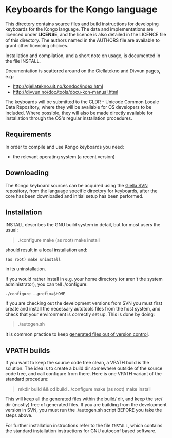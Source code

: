 # Keyboards for the Kongo language

This directory contains source files and build instructions for
developing keyboards for the Kongo language. The data and
implementations are licenced under __LICENSE__, and the licence is
also detailed in the LICENCE file of this directory. The authors named
in the AUTHORS file are available to grant other licencing choices.

Installation and compilation, and a short note on usage, is documented
in the file INSTALL.

Documentation is scattered around on the Giellatekno and Divvun pages,
e.g.:

-   <http://giellatekno.uit.no/kondoc/index.html>
-   <http://divvun.no/doc/tools/docu-kon-manual.html>

The keyboards will be submitted to the CLDR - Unicode Common Locale Data
Repository, where they will be available for OS developers to be
included. Where possible, they will also be made directly available for
installation through the OS's regular installation procedures.

## Requirements

In order to compile and use Kongo keyboards you need:

-   the relevant operating system (a recent version)

## Downloading

The Kongo keyboard sources can be acquired using the [Giella SVN
repository](http://divvun.no/doc/infra/anonymous-svn.html), from the
language specific directory for keyboards, after the core has been
downloaded and initial setup has been performed.

## Installation

INSTALL describes the GNU build system in detail, but for most users the
usual:

> ./configure make (as root) make install

should result in a local installation and:

    (as root) make uninstall

in its uninstallation.

If you would rather install in e.g. your home directory (or aren't the
system administrator), you can tell ./configure:

    ./configure --prefix=$HOME

If you are checking out the development versions from SVN you must first
create and install the necessary autotools files from the host system,
and check that your environment is correctly set up. This is done by
doing:

> ./autogen.sh

It is common practice to keep [generated files out of version
control](http://www.gnu.org/software/automake/manual/automake.html#CVS).

## VPATH builds

If you want to keep the source code tree clean, a VPATH build is the
solution. The idea is to create a build dir somewhere outside of the
source code tree, and call <span class="title-ref">configure</span> from
there. Here is one VPATH variant of the standard procedure:

> mkdir build && cd build ../configure make (as root) make install

This will keep all the generated files within the build/ dir, and keep
the src/ dir (mostly) free of generated files. If you are building from
the development version in SVN, you must run the ./autogen.sh script
BEFORE you take the steps above.

For further installation instructions refer to the file `INSTALL`, which
contains the standard installation instructions for GNU autoconf based
software.
